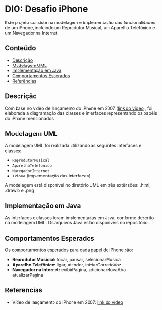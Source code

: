 # DIO: Desafio iPhone

Este projeto consiste na modelagem e implementação das funcionalidades de um iPhone, incluindo um Reprodutor Musical, um Aparelho Telefônico e um Navegador na Internet.

## Conteúdo

- [Descrição](#descrição)
- [Modelagem UML](#modelagem-uml)
- [Implementação em Java](#implementação-em-java)
- [Comportamentos Esperados](#comportamentos-esperados)
- [Referências](#referências)

## Descrição

Com base no vídeo de lançamento do iPhone em 2007 ([link do vídeo](https://www.youtube.com/watch?v=9ou608QQRq8)), foi elaborada a diagramação das classes e interfaces representando os papéis do iPhone mencionados.

## Modelagem UML

A modelagem UML foi realizada utilizando as seguintes interfaces e classes:
- `ReprodutorMusical`
- `AparelhoTelefonico`
- `NavegadorInternet`
- `IPhone` (implementação das interfaces)

A modelagem está disponível no diretório UML em três extênsões: .html, .drawio e .png

## Implementação em Java

As interfaces e classes foram implementadas em Java, conforme descrito na modelagem UML. Os arquivos Java estão disponíveis no repositório.

## Comportamentos Esperados

Os comportamentos esperados para cada papel do iPhone são:
- **Reprodutor Musicial:** tocar, pausar, selecionarMusica
- **Aparelho Telefônico:** ligar, atender, iniciarCorrerioVoz
- **Navegador na Internet:** exibirPagina, adicionarNovaAba, atualizarPagina

## Referências

- Vídeo de lançamento do iPhone em 2007: [link do vídeo](https://www.youtube.com/watch?v=9ou608QQRq8)
